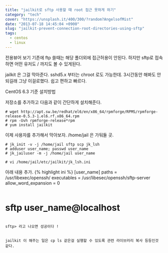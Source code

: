 ```yaml
---
title: "jailkit로 sftp 사용할 때 root 접근 못하게 하기"
category: "tech"
cover: "https://unsplash.it/400/300/?random?AngelsofMist"
date: "2013-07-18 14:45:04 +0900"
slug: "jailkit-prevent-connection-root-directories-using-sftp"
tags:
  - centos
  - linux
---
```


전용뷰어 보기
기존에 ftp 쓸때는 해당 폴더외에 접근허용이 안된다.
하지만 sftp로 접속하면 어떤 유저도 / 까지도 볼 수 있게된다.

jailkit 은 그걸 막아준다.
sshd5.x 부터는 chroot 로도 가능한데. 3시간동안 해봐도 안되길래 그냥 이걸로했다. 쉽고 편하고 빠르다.


CentOS 6.3 기준  설치방법

저장소를 추가하고 다음과 같이 간단하게 설치해준다.

```
# wget http://apt.sw.be/redhat/el6/en/x86_64/rpmforge/RPMS/rpmforge-release-0.5.3-1.el6.rf.x86_64.rpm
# rpm -Uvh rpmforge-release*rpm
# yum install jailkit
```

이제 사용자를 추가해서 막아보자.
/home/jail 은 가둬둘 곳.
```
# jk_init -v -j /home/jail sftp scp jk_lsh
# adduser user_name; passwd user_name
# jk_jailuser -m -j /home/jail user_name

# vi /home/jail/etc/jailkit/jk_lsh.ini

```

아래 내용 추가.
{% highlight ini %}
[user_name]
paths = /usr/libexec/openssh/
executables = /usr/libesec/openssh/sftp-server
allow_word_expansion = 0
```

```
# sftp user_name@localhost
```

sftp> 라고 나오면 성공이다 !


jailkit 이 해주는 일은 cp ls 같은걸 실행할 수 있도록 관련 라이브러리 복사 등등인것 같다.
